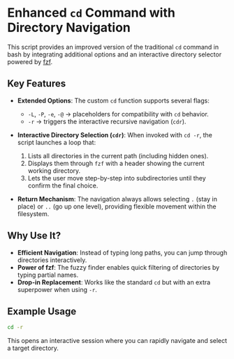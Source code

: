 # Enhanced `cd` Command with Directory Navigation

This script provides an improved version of the traditional `cd` command in bash by integrating additional options and an interactive directory selector powered by [fzf](https://github.com/junegunn/fzf).

## Key Features

* **Extended Options**:
  The custom `cd` function supports several flags:

  * `-L`, `-P`, `-e`, `-@` → placeholders for compatibility with `cd` behavior.
  * `-r` → triggers the interactive recursive navigation (`cdr`).

* **Interactive Directory Selection (`cdr`)**:
  When invoked with `cd -r`, the script launches a loop that:

  1. Lists all directories in the current path (including hidden ones).
  2. Displays them through `fzf` with a header showing the current working directory.
  3. Lets the user move step-by-step into subdirectories until they confirm the final choice.

* **Return Mechanism**:
  The navigation always allows selecting `.` (stay in place) or `..` (go up one level), providing flexible movement within the filesystem.

## Why Use It?

* **Efficient Navigation**: Instead of typing long paths, you can jump through directories interactively.
* **Power of fzf**: The fuzzy finder enables quick filtering of directories by typing partial names.
* **Drop-in Replacement**: Works like the standard `cd` but with an extra superpower when using `-r`.

## Example Usage

```bash
cd -r
```

This opens an interactive session where you can rapidly navigate and select a target directory.